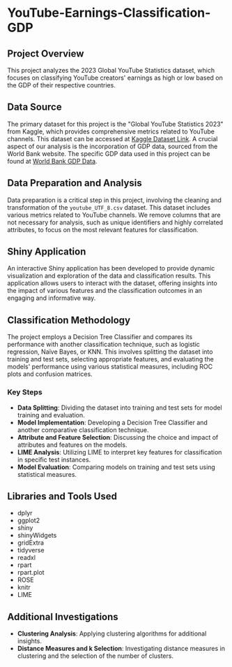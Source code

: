 # YouTube-Earnings-Classification-GDP

## Project Overview
This project analyzes the 2023 Global YouTube Statistics dataset, which focuses on classifying YouTube creators' earnings as high or low based on the GDP of their respective countries. 

## Data Source
The primary dataset for this project is the "Global YouTube Statistics 2023" from Kaggle, which provides comprehensive metrics related to YouTube channels. This dataset can be accessed at [Kaggle Dataset Link](https://www.kaggle.com/datasets/nelgiriyewithana/global-youtube-statistics-2023). A crucial aspect of our analysis is the incorporation of GDP data, sourced from the World Bank website. The specific GDP data used in this project can be found at [World Bank GDP Data](https://data.worldbank.org/indicator/NY.GDP.PCAP.CD).

## Data Preparation and Analysis
Data preparation is a critical step in this project, involving the cleaning and transformation of the `youtube_UTF_8.csv` dataset. This dataset includes various metrics related to YouTube channels. We remove columns that are not necessary for analysis, such as unique identifiers and highly correlated attributes, to focus on the most relevant features for classification.

## Shiny Application
An interactive Shiny application has been developed to provide dynamic visualization and exploration of the data and classification results. This application allows users to interact with the dataset, offering insights into the impact of various features and the classification outcomes in an engaging and informative way.

## Classification Methodology
The project employs a Decision Tree Classifier and compares its performance with another classification technique, such as logistic regression, Naïve Bayes, or KNN. This involves splitting the dataset into training and test sets, selecting appropriate features, and evaluating the models' performance using various statistical measures, including ROC plots and confusion matrices.

### Key Steps
- **Data Splitting**: Dividing the dataset into training and test sets for model training and evaluation.
- **Model Implementation**: Developing a Decision Tree Classifier and another comparative classification technique.
- **Attribute and Feature Selection**: Discussing the choice and impact of attributes and features on the models.
- **LIME Analysis**: Utilizing LIME to interpret key features for classification in specific test instances.
- **Model Evaluation**: Comparing models on training and test sets using statistical measures.

## Libraries and Tools Used
- dplyr
- ggplot2
- shiny
- shinyWidgets
- gridExtra
- tidyverse
- readxl
- rpart
- rpart.plot
- ROSE
- knitr
- LIME

## Additional Investigations
- **Clustering Analysis**: Applying clustering algorithms for additional insights.
- **Distance Measures and k Selection**: Investigating distance measures in clustering and the selection of the number of clusters.

